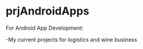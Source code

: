 prjAndroidApps
==============

For Android App Development:

-My current projects for logistics and wine business
